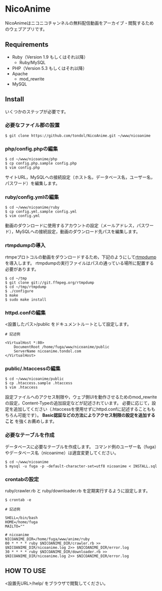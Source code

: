 NicoAnime
====

NicoAnimeはニコニコチャンネルの無料配信動画をアーカイブ・閲覧するためのウェブアプリです。

Requirements
----

- Ruby（Version 1.9 もしくはそれ以降）
    - Ruby/MySQL
- PHP（Version 5.3 もしくはそれ以降）
- Apache
    - mod_rewrite
- MySQL

Install
----

いくつかのステップが必要です。

### 必要なファイル郡の設置

~~~~
$ git clone https://github.com/tondol/NicoAnime.git ~/www/nicoanime
~~~~

### php/config.phpの編集

~~~~
$ cd ~/www/nicoanime/php
$ cp config.php.sample config.php
$ vim config.php
~~~~

サイトURL，MySQLへの接続設定（ホスト名，データベース名，ユーザー名，パスワード）を編集します。

### ruby/config.ymlの編集

~~~~
$ cd ~/www/nicoanime/ruby
$ cp config.yml.sample config.yml
$ vim config.yml
~~~~

動画のダウンロードに使用するアカウントの設定（メールアドレス，パスワード），MySQLへの接続設定，動画のダウンロード先パスを編集します。

### rtmpdumpの導入

rtmpeプロトコルの動画をダウンロードするため，下記のようにして[rtmpdump](http://rtmpdump.mplayerhq.hu/)を導入します。
rtmpdumpの実行ファイルはパスの通っている場所に配置する必要があります。

~~~~
$ cd ~/tmp
$ git clone git://git.ffmpeg.org/rtmpdump
$ cd ~/tmp/rtmpdump
$ ./configure
$ make
$ sudo make install
~~~~

### httpd.confの編集

&lt;設置したパス&gt;/public をドキュメントルートとして設定します。

~~~~
# 記述例

<VirtualHost *:80>
    DocumentRoot /home/fuga/www/nicoanime/public
    ServerName nicoanime.tondol.com
</VirtualHost>
~~~~

### public/.htaccessの編集

~~~~
$ cd ~/www/nicoanime/public
$ cp .htaccess.sample .htaccess
$ vim .htaccess
~~~~

設定ファイルへのアクセス制限や，ウェブ側UIを動作させるためのmod_rewriteの設定，Content-Typeの追加設定などが記述されています。
必要に応じて，設定を追加してください（.htaccessを使用せずにhttpd.confに記述することももちろん可能です）。
**Basic認証などの方法によりアクセス制限の設定を追加すること** を強くお薦めします。

### 必要なテーブルを作成

データベースに必要なテーブルを作成します。
コマンド例のユーザー名（fuga）やデータベース名（nicoanime）は適宜変更してください。

~~~~
$ cd ~/www/nicoanime
$ mysql -u fuga -p -default-character-set=utf8 nicoanime < INSTALL.sql
~~~~

### crontabの設定

ruby/crawler.rb と ruby/downloader.rb を定期実行するように設定します。

~~~~
$ crontab -e
~~~~

~~~~
# 記述例

SHELL=/bin/bash
HOME=/home/fuga
MAILTO=""

# nicoanime
NICOANIME_DIR=/home/fuga/www/anime/ruby
00 * * * * ruby $NICOANIME_DIR/crawler.rb >> $NICOANIME_DIR/nicoanime.log 2>> $NICOANIME_DIR/error.log
30 * * * * ruby $NICOANIME_DIR/downloader.rb >> $NICOANIME_DIR/nicoanime.log 2>> $NICOANIME_DIR/error.log
~~~~

HOW TO USE
----

&lt;設置先URL&gt;/help/ をブラウザで閲覧してください。
